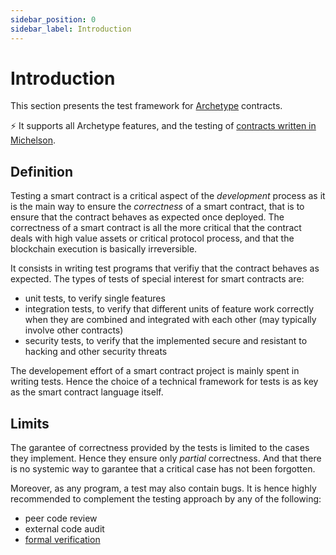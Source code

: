 ```yaml
---
sidebar_position: 0
sidebar_label: Introduction
---
```


# Introduction

This section presents the test framework for [Archetype](/docs/introduction) contracts.

⚡️ It supports all Archetype features, and the testing of <u>contracts written in [Michelson](https://tezos.gitlab.io/michelson-reference/)</u>.

## Definition

Testing a smart contract is a critical aspect of the *development* process as it is the main way to ensure the *correctness* of a smart contract, that is to ensure that the contract behaves as expected once deployed. The correctness of a smart contract is all the more critical that the contract deals with high value assets or critical protocol process, and that the blockchain execution is basically irreversible.

It consists in writing test programs that verifiy that the contract behaves as expected. The types of tests of special interest for smart contracts are:
* unit tests, to verify single features
* integration tests, to verify that different units of feature work correctly when they are combined and integrated with each other (may typically involve other contracts)
* security tests, to verify that the implemented secure and resistant to hacking and other security threats

The developement effort of a smart contract project is mainly spent in writing tests. Hence the choice of a technical framework for tests is as key as the smart contract language itself.

## Limits

The garantee of correctness provided by the tests is limited to the cases they implement. Hence they ensure only *partial* correctness. And that there is no systemic way to garantee that a critical case has not been forgotten.

Moreover, as any program, a test may also contain bugs. It is hence highly recommended to complement the testing approach by any of the following:
* peer code review
* external code audit
* [formal verification](https://completium.com/docs/verification)

